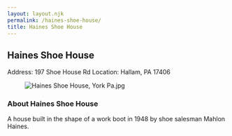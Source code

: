 ```yaml
---
layout: layout.njk
permalink: /haines-shoe-house/
title: Haines Shoe House
---
```


<article class="attraction-detail container">
  <h2>Haines Shoe House</h2>
  <div class="attraction-meta">
    <span class="address">Address: 197 Shoe House Rd</span>
    <span class="location">Location: Hallam, PA 17406</span>
  </div>
  <figure class="attraction-image">
    <img src="https://upload.wikimedia.org/wikipedia/commons/0/0f/Haines_Shoe_House%2C_York_Pa.jpg?v=1743942693846" alt="Haines Shoe House, York Pa.jpg" loading="lazy">
  </figure>
  <div class="attraction-description">
    <h3>About Haines Shoe House</h3>
    <p>A house built in the shape of a work boot in 1948 by shoe salesman Mahlon Haines.</p>
  </div>
  
</article>